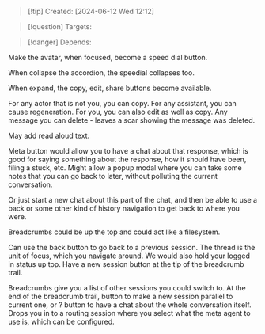 
>[!tip] Created: [2024-06-12 Wed 12:12]

>[!question] Targets: 

>[!danger] Depends: 

Make the avatar, when focused, become a speed dial button.

When collapse the accordion, the speedial collapses too.

When expand, the copy, edit, share buttons become available.

For any actor that is not you, you can copy.
For any assistant, you can cause regeneration.
For you, you can also edit as well as copy.
Any message you can delete - leaves a scar showing the message was deleted.

May add read aloud text.

Meta button would allow you to have a chat about that response, which is good for saying something about the response, how it should have been, filing a stuck, etc.  Might allow a popup modal where you can take some notes that you can go back to later, without polluting the current conversation.

Or just start a new chat about this part of the chat, and then be able to use a back or some other kind of history navigation to get back to where you were.

Breadcrumbs could be up the top and could act like a filesystem.

Can use the back button to go back to a previous session.
The thread is the unit of focus, which you navigate around.
We would also hold your logged in status up top.
Have a new session button at the tip of the breadcrumb trail.

Breadcrumbs give you a list of other sessions you could switch to.
At the end of the breadcrumb trail, button to make a new session parallel to current one, or ? button to have a chat about the whole conversation itself.  Drops you in to a routing session where you select what the meta agent to use is, which can be configured.